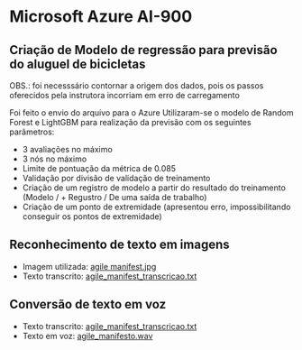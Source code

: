 # Microsoft Azure AI-900

## Criação de Modelo de regressão para previsão do aluguel de bicicletas
OBS.: foi necesssário contornar a origem dos dados, pois os passos oferecidos pela instrutora incorriam em erro de carregamento

Foi feito o envio do arquivo para o Azure
Utilizaram-se o modelo de Random Forest e LightGBM para realização da previsão com os seguintes parâmetros:
- 3 avaliações no máximo
- 3 nós no máximo
- Limite de pontuação da métrica de 0.085
- Validação por divisão de validação de treinamento
- Criação de um registro de modelo a partir do resultado do treinamento (Modelo / + Regustro / De uma saída de trabalho)
- Criação de um ponto de extremidade (apresentou erro, impossibilitando conseguir os pontos de extremidade)

## Reconhecimento de texto em imagens
- Imagem utilizada: [agile manifest.jpg](https://github.com/quintinomedeiros/ms_azure_ai_900/blob/main/agile_manifest.jpg)
- Texto transcrito: [agile_manifest_transcricao.txt](https://github.com/quintinomedeiros/ms_azure_ai_900/blob/main/agile_manifest_transcricao.txt)

## Conversão de texto em voz
- Texto transcrito: [agile_manifest_transcricao.txt](https://github.com/quintinomedeiros/ms_azure_ai_900/blob/main/agile_manifest_transcricao.txt)
- Texto em voz: [agile_manifesto.wav](https://github.com/quintinomedeiros/ms_azure_ai_900/blob/main/agile_manifesto.wav)
